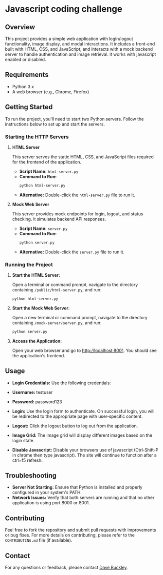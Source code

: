 # Javascript coding challenge

## Overview

This project provides a simple web application with login/logout functionality, image display, and modal interactions. It includes a front-end built with HTML, CSS, and JavaScript, and interacts with a mock backend server to handle authentication and image retrieval. It works with javascript enabled or disabled.

## Requirements

- Python 3.x
- A web browser (e.g., Chrome, Firefox)

## Getting Started

To run the project, you'll need to start two Python servers. Follow the instructions below to set up and start the servers.

### Starting the HTTP Servers

1. **HTML Server**

   This server serves the static HTML, CSS, and JavaScript files required for the frontend of the application.

   - **Script Name:** `html-server.py`
   - **Command to Run:**
     ```sh
     python html-server.py
     ```
   - **Alternative:** Double-click the `html-server.py` file to run it.

2. **Mock Web Server**

   This server provides mock endpoints for login, logout, and status checking. It simulates backend API responses.

   - **Script Name:** `server.py`
   - **Command to Run:**
     ```sh
     python server.py
     ```
   - **Alternative:** Double-click the `server.py` file to run it.

### Running the Project

1. **Start the HTML Server:**

   Open a terminal or command prompt, navigate to the directory containing `/public/html-server.py`, and run:
   ```sh
   python html-server.py
   ```

2. **Start the Mock Web Server:**

   Open a new terminal or command prompt, navigate to the directory containing `/mock-server/server.py`, and run:
   ```sh
   python server.py
   ```

3. **Access the Application:**

   Open your web browser and go to [http://localhost:8001](http://localhost:8001). You should see the application's frontend.

## Usage
- **Login Credentials:** Use the following credentials:
- **Username:** testuser
- **Password:** password123

- **Login:** Use the login form to authenticate. On successful login, you will be redirected to the appropriate page with user-specific content.
- **Logout:** Click the logout button to log out from the application.
- **Image Grid:** The image grid will display different images based on the login state.
- **Disable Javascript:** Disable your browsers use of javascript (Ctrl-Shift-P in chrome then type javascript). The site will continue to function after a ctrl=f5 refresh.

## Troubleshooting

- **Server Not Starting:** Ensure that Python is installed and properly configured in your system's PATH.
- **Network Issues:** Verify that both servers are running and that no other application is using port 8000 or 8001.

## Contributing

Feel free to fork the repository and submit pull requests with improvements or bug fixes. For more details on contributing, please refer to the `CONTRIBUTING.md` file (if available).


## Contact

For any questions or feedback, please contact [Dave Buckley](mailto:davebuckley@outlook.com).
```


